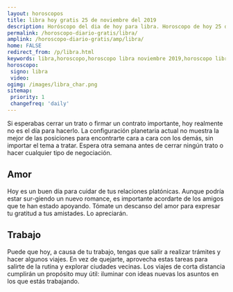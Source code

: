 ```yaml
---
layout: horoscopos
title: libra hoy gratis 25 de noviembre del 2019 
description: Horóscopo del dia de hoy para libra. Horoscopo de hoy 25 de noviembre del 2019. Las predicciones de amor, trabajo, vida personal gratis.
permalink: /horoscopo-diario-gratis/libra/
amplink: /horoscopo-diario-gratis/amp/libra/
home: FALSE
redirect_from: /p/libra.html
keywords: libra,horoscopo,horoscopo libra noviembre 2019,horoscopo libra hoy,tarot libra noviembre 2019,horoscopo libra,tarot libra hoy,horoscopo de hoy,horoscopo diario,tarot del amor,horoscopo de hoy libra,horoscopo diario del tarot, Horoscopo de hoy libra 25 de noviembre del 2019,horóscopo del día,signos zodiacales 2019, el horoscopo de hoy
horoscopo:
 signo: libra
 video:  
ogimg: /images/libra_char.png
sitemap:
 priority: 1
 changefreq: 'daily'
---
```



Si esperabas cerrar un trato o firmar un contrato importante, hoy realmente no es el día para hacerlo. La configuración planetaria actual no muestra la mejor de las posiciones para encontrarte cara a cara con los demás, sin importar el tema a tratar. Espera otra semana antes de cerrar ningún trato o hacer cualquier tipo de negociación.

## Amor

Hoy es un buen día para cuidar de tus relaciones platónicas. Aunque podría estar sur-giendo un nuevo romance, es importante acordarte de los amigos que te han estado apoyando. Tómate un descanso del amor para expresar tu gratitud a tus amistades. Lo apreciarán.

## Trabajo

Puede que hoy, a causa de tu trabajo, tengas que salir a realizar trámites y hacer algunos viajes. En vez de quejarte, aprovecha estas tareas para salirte de la rutina y explorar ciudades vecinas. Los viajes de corta distancia cumplirán un propósito muy útil: iluminar con ideas nuevas los asuntos en los que estás trabajando.
